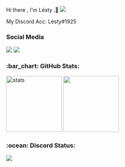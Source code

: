 Hi there , I'm Lésty .:wave: <img src="https://komarev.com/ghpvc/?username=lestyy&color=00ff54"/>

<p align="left"></p>
My Discord Acc: Lésty#1925


<h3>Social Media</h3>
<p align="left">
  <a href="https://discord.com/users/825761581396656148" target"blank_"><img src="https://img.shields.io/badge/discord%20-7289DA.svg?&style=for-the-badge&logo=discord&logoColor=white"></a>
  <a href="https://github.com/Lestyy" target"blank_"><img src="https://img.shields.io/badge/GitHub%20-191717.svg?&style=for-the-badge&logo=github&logoColor=white"></a>
</p>




<h3 align="left">:bar_chart: GitHub Stats:</h3>
<p align="left">
   <img src="https://github-readme-stats.vercel.app/api?username=lestyy&count_private=true&show_icons=true&theme=dark&hide_border=true" width="%100" height="150px" alt="stats" />
   <img src="https://github-readme-stats.vercel.app/api/top-langs/?username=lestyy&layout=compact&show_icons=true&theme=dark&hide_border=true"width="%100" height="150px" />
</p>
<h3 align="left">:ocean: Discord Status:</h3>
<p align="left">
<img src="https://lanyard-profile-readme.vercel.app/api/825761581396656148" width="%100" height"150px" />
     </p>
